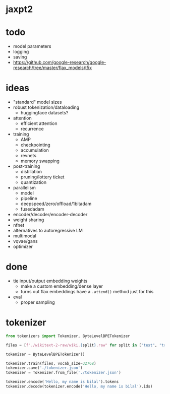 # jaxpt2

# todo

-   model parameters
-   logging
-   saving
-   https://github.com/google-research/google-research/tree/master/flax_models/t5x

# ideas

-   "standard" model sizes
-   robust tokenization/dataloading
    -   huggingface datasets?
-   attention
    -   efficient attention
    -   recurrence
-   training
    -   AMP
    -   checkpointing
    -   accumulation
    -   revnets
    -   memory swapping
-   post-training
    -   distillation
    -   pruning/lottery ticket
    -   quantization
-   parallelism
    -   model
    -   pipeline
    -   deepspeed/zero/offload/1bitadam
    -   fusedadam
-   encoder/decoder/encoder-decoder
-   weight sharing
-   nfnet
-   alternatives to autoregressive LM
-   multimodal
-   vqvae/gans
-   optimizer

# done

-   tie input/output embedding weights
    -   make a custom embedding/dense layer
    -   turns out flax embeddings have a `.attend()` method just for this
-   eval
    -   proper sampling

# tokenizer

```python
from tokenizers import Tokenizer, ByteLevelBPETokenizer

files = [f"./wikitext-2-raw/wiki.{split}.raw" for split in ["test", "train", "valid"]]

tokenizer = ByteLevelBPETokenizer()

tokenizer.train(files, vocab_size=32768)
tokenizer.save('./tokenizer.json')
tokenizer = Tokenizer.from_file('./tokenizer.json')

tokenizer.encode('Hello, my name is bilal').tokens
tokenizer.decode(tokenizer.encode('Hello, my name is bilal').ids)
```
